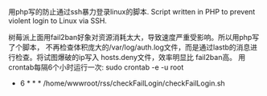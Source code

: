 用php写的防止通过ssh暴力登录linux的脚本.
Script written in PHP to prevent violent login to Linux via SSH.

树莓派上面用fail2ban好象对资源消耗太大，导致速度严重受影响。所以用php写了个脚本， 不再检查体积庞大的/var/log/auth.log文件，而是通过lastb的消息进行检查。将试图爆破的ip写入 hosts.deny文件，效率明显比 fail2ban高。
用crontab每隔6个小时运行一次: sudo crontab -e -u root
* 6 * * * /home/wwwroot/rss/checkFailLogin/checkFailLogin.sh
